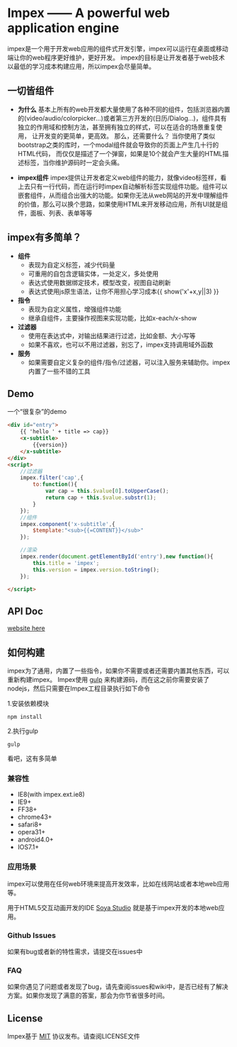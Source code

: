 # Impex —— A powerful web application engine

impex是一个用于开发web应用的组件式开发引擎，impex可以运行在桌面或移动端让你的web程序更好维护，更好开发。
impex的目标是让开发者基于web技术以最低的学习成本构建应用，所以impex会尽量简单。
	
## 一切皆组件
* **为什么**
基本上所有的web开发都大量使用了各种不同的组件，包括浏览器内置的(video/audio/colorpicker...)或者第三方开发的(日历/Dialog...)，组件具有独立的作用域和控制方法，甚至拥有独立的样式，可以在适合的场景重复使用，
让开发变的更简单，更高效。
那么，还需要什么？
当你使用了类似bootstrap之类的库时，一个modal组件就会导致你的页面上产生几十行的HTML代码，
而仅仅是描述了一个弹窗，如果是10个就会产生大量的HTML描述标签，当你维护源码时一定会头痛。

* **impex组件**
impex提供让开发者定义web组件的能力，就像video标签样，看上去只有一行代码，而在运行时impex自动解析标签实现组件功能。组件可以嵌套组件，从而组合出强大的功能。如果你无法从web网站的开发中理解组件的价值，那么可以换个思路，如果使用HTML来开发移动应用，所有UI就是组件，面板、列表、表单等等

## impex有多简单？
* **组件**
    * 表现为自定义标签，减少代码量
	* 可重用的自包含逻辑实体，一处定义，多处使用
    * 表达式使用数据绑定技术，模型改变，视图自动刷新
    * 表达式使用js原生语法，让你不用担心学习成本{{ show('x'+x,y||3) }}
* **指令**
    * 表现为自定义属性，增强组件功能
    * 继承自组件，主要操作视图来实现功能，比如x-each/x-show
* **过滤器**
    * 使用在表达式中，对输出结果进行过滤，比如金额、大小写等
    * 如果不喜欢，也可以不用过滤器，别忘了，impex支持调用域外函数
* **服务**
    * 如果需要自定义复杂的组件/指令/过滤器，可以注入服务来辅助你。impex内置了一些不错的工具

## Demo

一个“很复杂”的demo

```html
<div id="entry">
    {{ 'hello ' + title => cap}}
    <x-subtitle>
        {{version}}
    </x-subtitle>
</div>
<script>
	//过滤器
    impex.filter('cap',{
        to:function(){
            var cap = this.$value[0].toUpperCase();
            return cap + this.$value.substr(1);
        }
    });
    //组件
    impex.component('x-subtitle',{
        $template:"<sub>{{=CONTENT}}</sub>"
    });

    //渲染
    impex.render(document.getElementById('entry'),new function(){
        this.title = 'impex';
        this.version = impex.version.toString();
    });

</script>
```

## API Doc
[website here](http://mrsoya.github.io/impex/doc)

## 如何构建

impex为了通用，内置了一些指令，如果你不需要或者还需要内置其他东西，可以重新构建impex。
Impex使用 [gulp](http://gulpjs.com) 来构建源码，而在这之前你需要安装了nodejs，然后只需要在Impex工程目录执行如下命令

	
1.安装依赖模块
	
	npm install
	
2.执行gulp

    gulp

看吧，这有多简单

### 兼容性
* IE8(with impex.ext.ie8)
* IE9+
* FF38+
* chrome43+
* safari8+
* opera31+
* android4.0+
* IOS7.1+

### 应用场景
impex可以使用在任何web环境来提高开发效率，比如在线网站或者本地web应用等。

用于HTML5交互动画开发的IDE [Soya Studio](http://soya2d.com/ide/) 就是基于impex开发的本地web应用。

### Github Issues

如果有bug或者新的特性需求，请提交在issues中

### FAQ

如果你遇见了问题或者发现了bug，请先查阅issues和wiki中，是否已经有了解决方案。如果你发现了满意的答案，那会为你节省很多时间。

## License

Impex基于 [MIT](http://opensource.org/licenses/MIT) 协议发布。请查阅LICENSE文件

